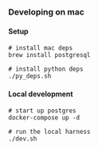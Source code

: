

### Developing on mac

#### Setup
```
# install mac deps
brew install postgresql

# install python deps
./py_deps.sh
```

#### Local development 
```
# start up postgres 
docker-compose up -d

# run the local harness
./dev.sh
```